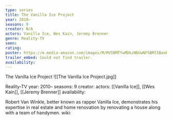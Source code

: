 ```yaml
---
type: series
title: The Vanilla Ice Project
year: 2010–
seasons: 9
creator: N/A
actors: Vanilla Ice, Wes Kain, Jeremy Brenner
genre: Reality-TV
seen:
rating: 
poster: https://m.media-amazon.com/images/M/MV5BMTYwMDkzNDUwNF5BMl5BanBnXkFtZTgwNzA3NjAwMzE@._V1_SX300.jpg
trailer_embed: Could not find trailer.
availability:
---
```

The Vanilla Ice Project
![[The Vanilla Ice Project.jpg]]

Reality-TV
year: 2010–
seasons: 9
creator: 
actors: [[Vanilla Ice]], [[Wes Kain]], [[Jeremy Brenner]]
availability:

Robert Van Winkle, better known as rapper Vanilla Ice, demonstrates his expertise in real estate and home renovation by renovating a house along with a team of handymen.
wiki: 


